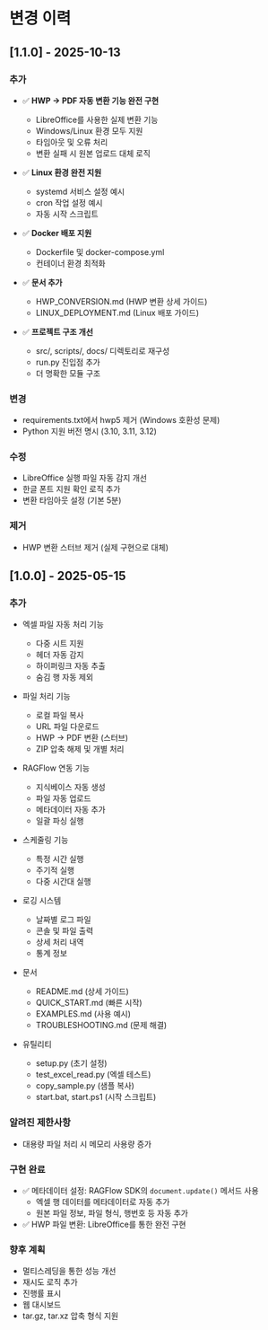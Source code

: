 # 변경 이력

## [1.1.0] - 2025-10-13

### 추가
- ✅ **HWP → PDF 자동 변환 기능 완전 구현**
  - LibreOffice를 사용한 실제 변환 기능
  - Windows/Linux 환경 모두 지원
  - 타임아웃 및 오류 처리
  - 변환 실패 시 원본 업로드 대체 로직
  
- ✅ **Linux 환경 완전 지원**
  - systemd 서비스 설정 예시
  - cron 작업 설정 예시
  - 자동 시작 스크립트
  
- ✅ **Docker 배포 지원**
  - Dockerfile 및 docker-compose.yml
  - 컨테이너 환경 최적화
  
- ✅ **문서 추가**
  - HWP_CONVERSION.md (HWP 변환 상세 가이드)
  - LINUX_DEPLOYMENT.md (Linux 배포 가이드)
  
- ✅ **프로젝트 구조 개선**
  - src/, scripts/, docs/ 디렉토리로 재구성
  - run.py 진입점 추가
  - 더 명확한 모듈 구조

### 변경
- requirements.txt에서 hwp5 제거 (Windows 호환성 문제)
- Python 지원 버전 명시 (3.10, 3.11, 3.12)

### 수정
- LibreOffice 실행 파일 자동 감지 개선
- 한글 폰트 지원 확인 로직 추가
- 변환 타임아웃 설정 (기본 5분)

### 제거
- HWP 변환 스터브 제거 (실제 구현으로 대체)

## [1.0.0] - 2025-05-15

### 추가
- 엑셀 파일 자동 처리 기능
  - 다중 시트 지원
  - 헤더 자동 감지
  - 하이퍼링크 자동 추출
  - 숨김 행 자동 제외
  
- 파일 처리 기능
  - 로컬 파일 복사
  - URL 파일 다운로드
  - HWP → PDF 변환 (스터브)
  - ZIP 압축 해제 및 개별 처리
  
- RAGFlow 연동 기능
  - 지식베이스 자동 생성
  - 파일 자동 업로드
  - 메타데이터 자동 추가
  - 일괄 파싱 실행
  
- 스케줄링 기능
  - 특정 시간 실행
  - 주기적 실행
  - 다중 시간대 실행
  
- 로깅 시스템
  - 날짜별 로그 파일
  - 콘솔 및 파일 출력
  - 상세 처리 내역
  - 통계 정보
  
- 문서
  - README.md (상세 가이드)
  - QUICK_START.md (빠른 시작)
  - EXAMPLES.md (사용 예시)
  - TROUBLESHOOTING.md (문제 해결)
  
- 유틸리티
  - setup.py (초기 설정)
  - test_excel_read.py (엑셀 테스트)
  - copy_sample.py (샘플 복사)
  - start.bat, start.ps1 (시작 스크립트)

### 알려진 제한사항
- 대용량 파일 처리 시 메모리 사용량 증가

### 구현 완료
- ✅ 메타데이터 설정: RAGFlow SDK의 `document.update()` 메서드 사용
  - 엑셀 행 데이터를 메타데이터로 자동 추가
  - 원본 파일 정보, 파일 형식, 행번호 등 자동 추가
- ✅ HWP 파일 변환: LibreOffice를 통한 완전 구현

### 향후 계획
- 멀티스레딩을 통한 성능 개선
- 재시도 로직 추가
- 진행률 표시
- 웹 대시보드
- tar.gz, tar.xz 압축 형식 지원

